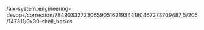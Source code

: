 /alx-system_engineering-devops/correction/7849033272306590516219344180467273709487_5/205/147311/0x00-shell_basics
